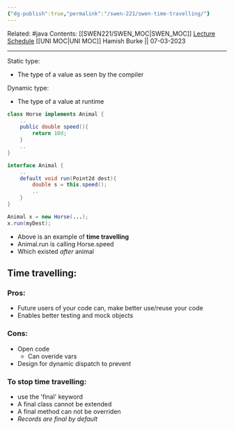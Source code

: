 ```yaml
---
{"dg-publish":true,"permalink":"/swen-221/swen-time-travelling/"}
---
```


Related: #java 
Contents: [[SWEN221/SWEN_MOC\|SWEN_MOC]]
[Lecture Schedule](https://ecs.wgtn.ac.nz/Courses/SWEN221_2023T1/LectureSchedule)
[[UNI MOC\|UNI MOC]]
Hamish Burke || 07-03-2023
***
Static type:
- The type of a value as seen by the compiler

Dynamic type:
- The type of a value at runtime

```java
class Horse implements Animal {
	..
	public double speed(){
		return 10d;
	}
	..
}

interface Animal {
	..
	default void run(Point2d dest){
		double s = this.speed();	
		..
	}
}
```

```java
Animal x = new Horse(...);
x.run(myDest);
```
- Above is an example of **time travelling**
- Animal.run is calling Horse.speed
- Which existed *after* animal


## Time travelling:
### Pros:
- Future users of your code can, make better use/reuse your code
- Enables better testing and mock objects
### Cons:
- Open code
	- Can overide vars
- Design for dynamic dispatch to prevent


### To stop time travelling:
- use the 'final' keyword
- A final class cannot be extended
- A final method can not be overriden
- *Records are final by default*

